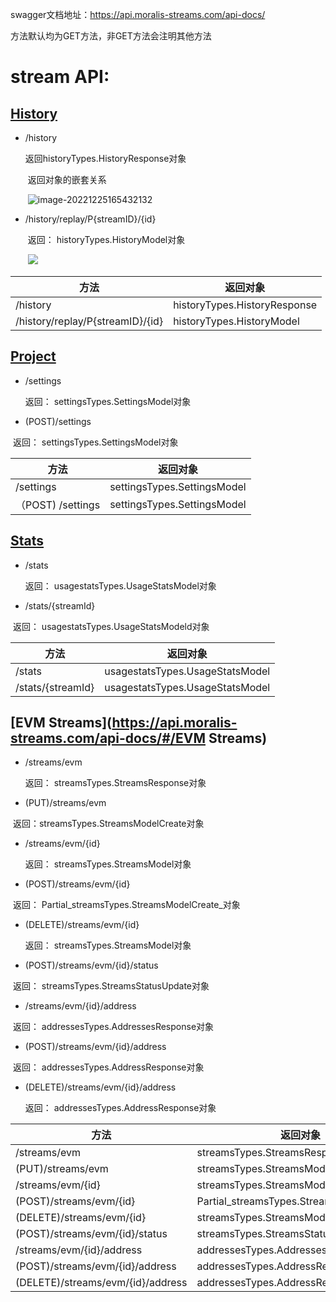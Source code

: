 swagger文档地址：https://api.moralis-streams.com/api-docs/

方法默认均为GET方法，非GET方法会注明其他方法

# stream API:

## [History](https://api.moralis-streams.com/api-docs/#/History)

- /history

  返回historyTypes.HistoryResponse对象

  ​        返回对象的嵌套关系

  ​         ![image-20221225165432132](C:\Users\sunpe\AppData\Roaming\Typora\typora-user-images\image-20221225165432132.png)

- /history/replay/P{streamID}/{id}

  ​     返回： historyTypes.HistoryModel对象
  
  ​     ![     ](C:\Users\sunpe\AppData\Roaming\Typora\typora-user-images\image-20221225165737365.png)

| 方法                             | 返回对象                     |
| -------------------------------- | ---------------------------- |
| /history                         | historyTypes.HistoryResponse |
| /history/replay/P{streamID}/{id} | historyTypes.HistoryModel    |



## [Project](https://api.moralis-streams.com/api-docs/#/Project)

- /settings

  返回： settingsTypes.SettingsModel对象

- (POST)/settings

​         返回： settingsTypes.SettingsModel对象



| 方法              | 返回对象                    |
| ----------------- | --------------------------- |
| /settings         | settingsTypes.SettingsModel |
| （POST) /settings | settingsTypes.SettingsModel |





## [Stats](https://api.moralis-streams.com/api-docs/#/Stats)

- /stats

  返回： usagestatsTypes.UsageStatsModel对象

- /stats/{streamId}

​        返回： usagestatsTypes.UsageStatsModeld对象



| 方法              | 返回对象                        |
| ----------------- | ------------------------------- |
| /stats            | usagestatsTypes.UsageStatsModel |
| /stats/{streamId} | usagestatsTypes.UsageStatsModel |



## [EVM Streams](https://api.moralis-streams.com/api-docs/#/EVM Streams)

- /streams/evm

  返回： streamsTypes.StreamsResponse对象

- (PUT)/streams/evm

​        返回：streamsTypes.StreamsModelCreate对象

-  /streams/evm/{id}

   返回： streamsTypes.StreamsModel对象

- (POST)/streams/evm/{id}

​        返回： Partial_streamsTypes.StreamsModelCreate_对象

- (DELETE)/streams/evm/{id}

  返回： streamsTypes.StreamsModel对象

- (POST)/streams/evm/{id}/status

​        返回： streamsTypes.StreamsStatusUpdate对象

- /streams/evm/{id}/address

​        返回： addressesTypes.AddressesResponse对象

- (POST)/streams/evm/{id}/address

​        返回： addressesTypes.AddressResponse对象

- (DELETE)/streams/evm/{id}/address

  返回： addressesTypes.AddressResponse对象



| 方法                              | 返回对象                                 |
| --------------------------------- | ---------------------------------------- |
| /streams/evm                      | streamsTypes.StreamsResponse             |
| (PUT)/streams/evm                 | streamsTypes.StreamsModelCreate          |
| /streams/evm/{id}                 | streamsTypes.StreamsModel                |
| (POST)/streams/evm/{id}           | Partial_streamsTypes.StreamsModelCreate_ |
| (DELETE)/streams/evm/{id}         | streamsTypes.StreamsModel                |
| (POST)/streams/evm/{id}/status    | streamsTypes.StreamsStatusUpdate         |
| /streams/evm/{id}/address         | addressesTypes.AddressesResponse         |
| (POST)/streams/evm/{id}/address   | addressesTypes.AddressResponse           |
| (DELETE)/streams/evm/{id}/address | addressesTypes.AddressResponse           |



